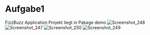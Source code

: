 # Aufgabe1
FizzBuzz Application
Projekt liegt in Pakage demo
![Screenshot_248](https://user-images.githubusercontent.com/76409868/141596202-44714ec1-d7d4-4a84-b8e7-d494c68b2445.png)
![Screenshot_247](https://user-images.githubusercontent.com/76409868/141596204-a2012a57-b0f8-4587-9f29-47f3e8c616b8.png)
![Screenshot_250](https://user-images.githubusercontent.com/76409868/141596205-63b0fe2d-8d4e-4803-b99e-efc751b460b0.png)
![Screenshot_249](https://user-images.githubusercontent.com/76409868/141596208-b7c83496-ec31-4868-a88c-033916944fb3.png)
